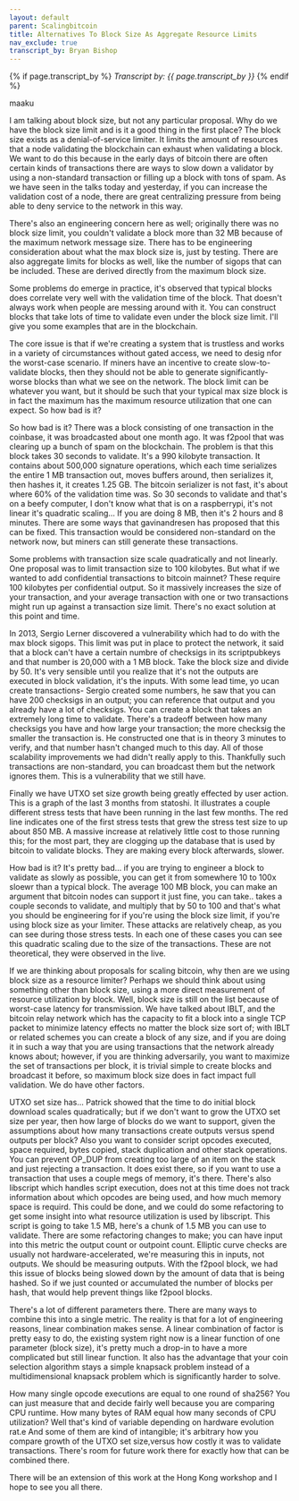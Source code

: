 ```yaml
---
layout: default
parent: Scalingbitcoin
title: Alternatives To Block Size As Aggregate Resource Limits
nav_exclude: true
transcript_by: Bryan Bishop
---
```


{% if page.transcript_by %} <i>Transcript by:
{{ page.transcript_by }}</i> {% endif %}

maaku

I am talking about block size, but not any particular proposal. Why do
we have the block size limit and is it a good thing in the first place?
The block size exists as a denial-of-service limiter. It limits the
amount of resources that a node validating the blockchain can exhaust
when validating a block. We want to do this because in the early days of
bitcoin there are often certain kinds of transactions there are ways to
slow down a validator by using a non-standard transaction or filling up
a block with tons of spam. As we have seen in the talks today and
yesterday, if you can increase the validation cost of a node, there are
great centralizing pressure from being able to deny service to the
network in this way.

There's also an engineering concern here as well; originally there was
no block size limit, you couldn't validate a block more than 32 MB
because of the maximum network message size. There has to be engineering
consideration about what the max block size is, just by testing. There
are also aggregate limits for blocks as well, like the number of sigops
that can be included. These are derived directly from the maximum block
size.

Some problems do emerge in practice, it's observed that typical blocks
does correlate very well with the validation time of the block. That
doesn't always work when people are messing around with it. You can
construct blocks that take lots of time to validate even under the block
size limit. I'll give you some examples that are in the blockchain.

The core issue is that if we're creating a system that is trustless and
works in a variety of circumstances without gated access, we need to
desig nfor the worst-case scenario. If miners have an incentive to
create slow-to-validate blocks, then they should not be able to generate
significantly-worse blocks than what we see on the network. The block
limit can be whatever you want, but it should be such that your typical
max size block is in fact the maximum has the maximum resource
utilization that one can expect. So how bad is it?

So how bad is it? There was a block consisting of one transaction in the
coinbase, it was broadcasted about one month ago. It was f2pool that was
clearing up a bunch of spam on the blockchain. The problem is that this
block takes 30 seconds to validate. It's a 990 kilobyte transaction. It
contains about 500,000 signature operations, which each time serializes
the entire 1 MB transaction out, moves buffers around, then serializes
it, then hashes it, it creates 1.25 GB. The bitcoin serializer is not
fast, it's about where 60% of the validation time was. So 30 seconds to
validate and that's on a beefy computer, I don't know what that is on a
raspberrypi, it's not linear it's quadratic scaling... If you are doing
8 MB, then it's 2 hours and 8 minutes. There are some ways that
gavinandresen has proposed that this can be fixed. This transaction
would be considered non-standard on the network now, but miners can
still generate these transactions.

Some problems with transaction size scale quadratically and not
linearly. One proposal was to limit transaction size to 100 kilobytes.
But what if we wanted to add confidential transactions to bitcoin
mainnet? These require 100 kilobytes per confidential output. So it
massively increases the size of your transaction, and your average
transaction with one or two transactions might run up against a
transaction size limit. There's no exact solution at this point and
time.

In 2013, Sergio Lerner discovered a vulnerability which had to do with
the max block sigops. This limit was put in place to protect the
network, it said that a block can't have a certain numbre of checksigs
in its scriptpubkeys and that number is 20,000 with a 1 MB block. Take
the block size and divide by 50. It's very sensible until you realize
that it's not the outputs are executed in block validation, it's the
inputs. With some lead time, yo ucan create transactions- Sergio created
some numbers, he saw that you can have 200 checksigs in an output; you
can reference that output and you already have a lot of checksigs. You
can create a block that takes an extremely long time to validate.
There's a tradeoff between how many checksigs you have and how large
your transaction; the more checksig the smaller the transaction is. He
constructed one that is in theory 3 minutes to verify, and that number
hasn't changed much to this day. All of those scalability improvements
we had didn't really apply to this. Thankfully such transactions are
non-standard, you can broadcast them but the network ignores them. This
is a vulnerability that we still have.

Finally we have UTXO set size growth being greatly effected by user
action. This is a graph of the last 3 months from statoshi. It
illustrates a couple different stress tests that have been running in
the last few months. The red line indicates one of the first stress
tests that grew the stress test size to up about 850 MB. A massive
increase at relatively little cost to those running this; for the most
part, they are clogging up the database that is used by bitcoin to
validate blocks. They are making every block afterwards, slower.

How bad is it? It's pretty bad... if you are trying to engineer a block
to validate as slowly as possible, you can get it from somewhere 10 to
100x sloewr than a typical block. The average 100 MB block, you can make
an argument that bitcoin nodes can support it just fine, you can take..
takes a couple seconds to validate, and multiply that by 50 to 100 and
that's what you should be engineering for if you're using the block size
limit, if you're using block size as your limiter. These attacks are
relatively cheap, as you can see during those stress tests. In each one
of these cases you can see this quadratic scaling due to the size of the
transactions. These are not theoretical, they were observed in the live.

If we are thinking about proposals for scaling bitcoin, why then are we
using block size as a resource limiter? Perhaps we should think about
using something other than block size, using a more direct measurement
of resource utilization by block. Well, block size is still on the list
because of worst-case latency for transmission. We have talked about
IBLT, and the bitcoin relay network which has the capacity to fit a
block into a single TCP packet to minimize latency effects no matter the
block size sort of; with IBLT or related schemes you can create a block
of any size, and if you are doing it in such a way that you are using
transactions that the network already knows about; however, if you are
thinking adversarily, you want to maximize the set of transactions per
block, it is trivial simple to create blocks and broadcast it before, so
maximum block size does in fact impact full validation. We do have other
factors.

UTXO set size has... Patrick showed that the time to do initial block
download scales quadratically; but if we don't want to grow the UTXO set
size per year, then how large of blocks do we want to support, given the
assumptions about how many transactions create outputs versus spend
outputs per block? Also you want to consider script opcodes executed,
space required, bytes copied, stack duplication and other stack
operations. You can prevent OP_DUP from creating too large of an item on
the stack and just rejecting a transaction. It does exist there, so if
you want to use a transaction that uses a couple megs of memory, it's
there. There's also libscript which handles script execution, does not
at this time does not track information about which opcodes are being
used, and how much memory space is requird. This could be done, and we
could do some refactoring to get some insight into what resource
utilization is used by libscript. This script is going to take 1.5 MB,
here's a chunk of 1.5 MB you can use to validate. There are some
refactoring changes to make; you can have input into this metric the
output count or outpoint count. Elliptic curve checks are usually not
hardware-accelerated, we're measuring this in inputs, not outputs. We
should be measuring outputs. With the f2pool block, we had this issue of
blocks being slowed down by the amount of data that is being hashed. So
if we just counted or accumulated the number of blocks per hash, that
would help prevent things like f2pool blocks.

There's a lot of different parameters there. There are many ways to
combine this into a single metric. The reality is that for a lot of
engineering reasons, linear combination makes sense. A linear
combination of factor is pretty easy to do, the existing system right
now is a linear function of one parameter (block size), it's pretty much
a drop-in to have a more complicated but still linear function. It also
has the advantage that your coin selection algorithm stays a simple
knapsack problem instead of a multidimensional knapsack problem which is
significantly harder to solve.

How many single opcode executions are equal to one round of sha256? You
can just measure that and decide fairly well because you are comparing
CPU runtime. How many bytes of RAM equal how many seconds of CPU
utilization? Well that's kind of variable depending on hardware
evolution rat.e And some of them are kind of intangible; it's arbitrary
how you compare growth of the UTXO set size,versus how costly it was to
validate transactions. There's room for future work there for exactly
how that can be combined there.

There will be an extension of this work at the Hong Kong workshop and I
hope to see you all there.
